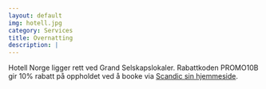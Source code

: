 ```yaml
---
layout: default
img: hotell.jpg
category: Services
title: Overnatting
description: |
---
```

Hotell Norge ligger rett ved Grand Selskapslokaler. Rabattkoden PROMO10B gir 10% rabatt på oppholdet ved å booke via [Scandic sin hjemmeside](https://www.scandichotels.no/hotell/norge/bergen/hotel-norge-by-scandic).
